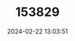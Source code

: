 ---
title: "153829"
category: "Orconectes theaphionensis"
draft: false
date: 2024-02-22 13:03:51
languages:
  English: ["Sinkhole Crayfish"]
---